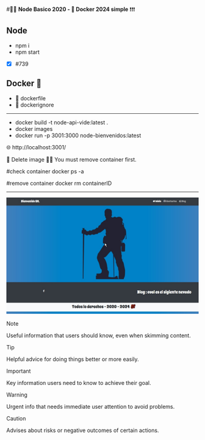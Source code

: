 #🥇🥇 **Node Basico 2020 - 🐋 Docker 2024 simple** ❗❗❗
 
## Node
* npm i
* npm start
- [x] #739
 
## Docker 🐋
* 📍 dockerfile
* 📍 dockerignore


<hr/>

* docker build -t node-api-vide:latest  .
* docker images
* docker run -p 3001:3000 node-bienvenidos:latest


🌐 http://localhost:3001/


🔴 Delete image 
🏴🚩 You must remove container first.

#check container
docker ps -a

#remove container
docker rm containerID
<hr/>
<img src="/main.jpg" />

> [!NOTE]
> Useful information that users should know, even when skimming content.

> [!TIP]
> Helpful advice for doing things better or more easily.

> [!IMPORTANT]
> Key information users need to know to achieve their goal.

> [!WARNING]
> Urgent info that needs immediate user attention to avoid problems.

> [!CAUTION]
> Advises about risks or negative outcomes of certain actions.
